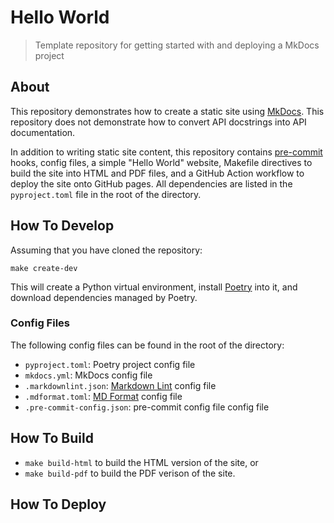# Hello World

> Template repository for getting started with and deploying a MkDocs project

## About

This repository demonstrates how to create a static site using
[MkDocs](https://www.mkdocs.org/). This repository does not demonstrate how to
convert API docstrings into API documentation.

In addition to writing static site content, this repository contains
[pre-commit](https://pre-commit.com/) hooks, config files, a simple "Hello
World" website, Makefile directives to build the site into HTML and PDF files,
and a GitHub Action workflow to deploy the site onto GitHub pages. All
dependencies are listed in the `pyproject.toml` file in the root of the
directory.

## How To Develop

Assuming that you have cloned the repository:

`make create-dev`

This will create a Python virtual environment, install
[Poetry](https://python-poetry.org/) into it, and download dependencies managed
by Poetry.

### Config Files

The following config files can be found in the root of the directory:

- `pyproject.toml`: Poetry project config file
- `mkdocs.yml`: MkDocs config file
- `.markdownlint.json`:
  [Markdown Lint](https://github.com/DavidAnson/markdownlint) config file
- `.mdformat.toml`: [MD Format](https://github.com/hukkin/mdformat) config file
- `.pre-commit-config.json`: pre-commit config file config file

## How To Build

- `make build-html` to build the HTML version of the site, or
- `make build-pdf` to build the PDF verison of the site.

## How To Deploy

